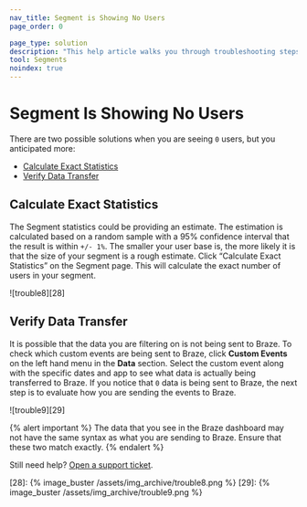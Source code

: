 ```yaml
---
nav_title: Segment is Showing No Users
page_order: 0

page_type: solution
description: "This help article walks you through troubleshooting steps if zero users are showing in your segment, but you anticipate more."
tool: Segments
noindex: true
---
```

# Segment Is Showing No Users

There are two possible solutions when you are seeing `0` users, but you anticipated more:
* [Calculate Exact Statistics](#calculate-exact-statistics)
* [Verify Data Transfer](#verify-data-transfer)

## Calculate Exact Statistics

The Segment statistics could be providing an estimate. The estimation is calculated based on a random sample with a 95% confidence interval that the result is within `+/- 1%`. The smaller your user base is, the more likely it is that the size of your segment is a rough estimate. Click “Calculate Exact Statistics” on the Segment page. This will calculate the exact number of users in your segment.

![trouble8][28]


## Verify Data Transfer

It is possible that the data you are filtering on is not being sent to Braze. To check which custom events are being sent to Braze, click **Custom Events** on the left hand menu in the **Data** section. Select the custom event along with the specific dates and app to see what data is actually being transferred to Braze. If you notice that `0` data is being sent to Braze, the next step is to evaluate how you are sending the events to Braze.

![trouble9][29]

{% alert important %} 
The data that you see in the Braze dashboard may not have the same syntax as what you are sending to Braze. Ensure that these two match exactly.
{% endalert %}

Still need help? [Open a support ticket]({{site.baseurl}}/support_contact/).

[28]: {% image_buster /assets/img_archive/trouble8.png %}
[29]: {% image_buster /assets/img_archive/trouble9.png %}
